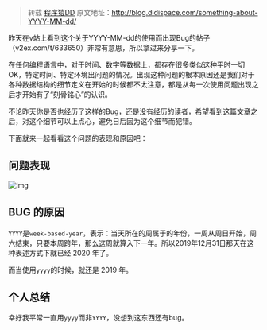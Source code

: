 > 转载 [程序猿DD](http://blog.didispace.com/)   原文地址：<http://blog.didispace.com/something-about-YYYY-MM-dd/> 

昨天在v站上看到这个关于YYYY-MM-dd的使用而出现Bug的帖子（v2ex.com/t/633650）非常有意思，所以拿过来分享一下。

在任何编程语言中，对于时间、数字等数据上，都存在很多类似这种平时一切OK，特定时间、特定环境出问题的情况。出现这种问题的根本原因还是我们对于各种数据结构的细节定义在开始的时候都不太注意，都是从每一次使用问题出现之后才开始有了“刻骨铭心”的认识。

不论昨天你是否也经历了这样的Bug，还是没有经历的读者，希望看到这篇文章之后，对这个细节可以上点心，避免日后因为这个细节而犯错。

下面就来一起看看这个问题的表现和原因吧：

## 问题表现

![img](http://blog.didispace.com/images/pasted-302.png)

## BUG 的原因

`YYYY`是`week-based-year`，表示：当天所在的周属于的年份，一周从周日开始，周六结束，只要本周跨年，那么这周就算入下一年。所以2019年12月31日那天在这种表述方式下就已经 2020 年了。

而当使用`yyyy`的时候，就还是 2019 年。

## 个人总结

幸好我平常一直用`yyyy`而非`YYYY`，没想到这东西还有bug。